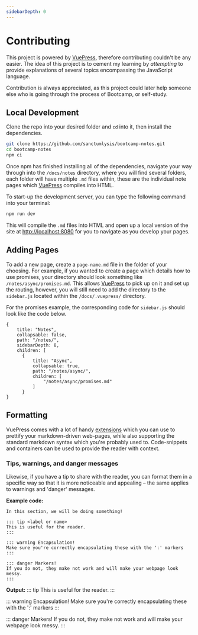 ```yaml
---
sidebarDepth: 0
---
```


# Contributing

This project is powered by [VuePress](https://vuepress.vuejs.org/guide/), therefore contributing couldn't be any easier. The idea of this project is to cement my learning by _attempting_ to provide explanations of several topics encompassing the JavaScript language.

Contribution is always appreciated, as this project could later help someone else who is going through the process of Bootcamp, or self-study.

## Local Development

Clone the repo into your desired folder and `cd` into it, then install the dependencies.

```bash
git clone https://github.com/sanctumlysis/bootcamp-notes.git
cd bootcamp-notes
npm ci
```

Once npm has finished installing all of the dependencies, navigate your way through into the `/docs/notes` directory, where you will find several folders, each folder will have multiple `.md` files within, these are the individual note pages which [VuePress](https://vuepress.vuejs.org/miscellaneous/design-concepts.html) compiles into HTML.

To start-up the development server, you can type the following command into your terminal:

```bash
npm run dev
```

This will compile the `.md` files into HTML and open up a local version of the site at [http://localhost:8080](http://localhost:8080) for you to navigate as you develop your pages.

## Adding Pages

To add a new page, create a `page-name.md` file in the folder of your choosing. For example, if you wanted to create a page which details how to use promises, your directory should look something like `/notes/async/promises.md`. This allows [VuePress](https://vuepress.vuejs.org/theme/default-theme-config.html#sidebar) to pick up on it and set up the routing, however, you will still need to add the directory to the `sidebar.js` located within the `/docs/.vuepress/` directory.

For the promises example, the corresponding code for `sidebar.js` should look like the code below.

```js{8-13}
{
    title: "Notes",
    collapsable: false,
    path: "/notes/",
    sidebarDepth: 8,
    children: [
      {
          title: "Async",
          collapsable: true,
          path: "/notes/async/",
          children: [
              "/notes/async/promises.md"
          ]
      }
}
```

## Formatting

VuePress comes with a lot of handy [extensions](https://vuepress.vuejs.org/guide/markdown.html) which you can use to prettify your markdown-driven web-pages, while also supporting the standard markdown syntax which you're probably used to. Code-snippets and containers can be used to provide the reader with context.

### Tips, warnings, and danger messages

Likewise, if you have a tip to share with the reader, you can format them in a specific way so that it is more noticeable and appealing – the same applies to warnings and 'danger' messages.

**Example code:**

```
In this section, we will be doing something!

::: tip <label or name>
This is useful for the reader.
:::

::: warning Encapsulation!
Make sure you're correctly encapsulating these with the ':' markers
:::

::: danger Markers!
If you do not, they make not work and will make your webpage look messy.
:::
```

**Output:**
::: tip
This is useful for the reader.
:::

::: warning Encapsulation!
Make sure you're correctly encapsulating these with the ':' markers
:::

::: danger Markers!
If you do not, they make not work and will make your webpage look messy.
:::
